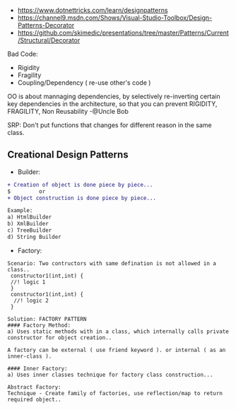 - https://www.dotnettricks.com/learn/designpatterns
- https://channel9.msdn.com/Shows/Visual-Studio-Toolbox/Design-Patterns-Decorator
- https://github.com/skimedic/presentations/tree/master/Patterns/Current/Structural/Decorator

Bad Code:
- Rigidity
- Fragility
- Coupling/Dependency ( re-use other's code )

OO is about mannaging dependencies, by selectively re-inverting certain key dependencies in the architecture, so that you can prevent RIGIDITY, FRAGILITY, Non Reusability -@Uncle Bob

SRP: Don't put functions that changes for different reason in the same class.

## Creational Design Patterns
- Builder:

```diff
+ Creation of object is done piece by piece...
$         or
+ Object construction is done piece by piece...

Example:
a) HtmlBuilder
b) XmlBuilder
c) TreeBuilder
d) String Builder

```
- Factory:

```
Scenario: Two contructors with same defination is not allowed in a class..
 constructor1(int,int) {
 //! logic 1
 }
 constructor1(int,int) {
  //! logic 2
 }

Solution: FACTORY PATTERN
#### Factory Method:
a) Uses static methods with in a class, which internally calls private constructor for object creation..

A factory can be external ( use friend keyword ). or internal ( as an inner-class ).

#### Inner Factory: 
a) Uses inner classes technique for factory class construction...

Abstract Factory:
Technique - Create family of factories, use reflection/map to return required object..

```




